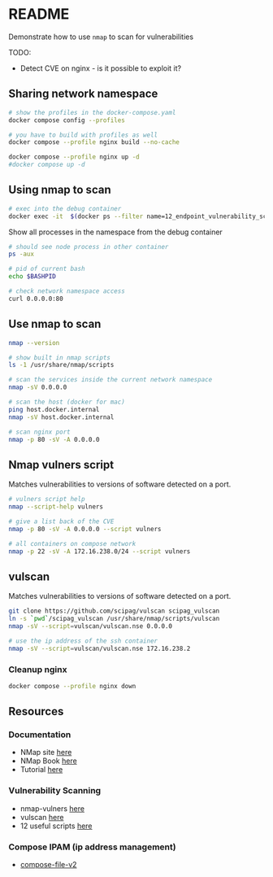 # README

Demonstrate how to use `nmap` to scan for vulnerabilities

TODO:

* Detect CVE on nginx - is it possible to exploit it?

## Sharing network namespace

```sh
# show the profiles in the docker-compose.yaml
docker compose config --profiles

# you have to build with profiles as well
docker compose --profile nginx build --no-cache  

docker compose --profile nginx up -d  
#docker compose up -d                
```

## Using nmap to scan

```sh
# exec into the debug container
docker exec -it  $(docker ps --filter name=12_endpoint_vulnerability_scanning-debug_nginx-1 -q) /bin/bash 
```

Show all processes in the namespace from the debug container

```sh
# should see node process in other container
ps -aux

# pid of current bash
echo $BASHPID 

# check network namespace access
curl 0.0.0.0:80
```

## Use nmap to scan

```sh
nmap --version

# show built in nmap scripts
ls -1 /usr/share/nmap/scripts

# scan the services inside the current network namespace
nmap -sV 0.0.0.0

# scan the host (docker for mac)
ping host.docker.internal
nmap -sV host.docker.internal

# scan nginx port
nmap -p 80 -sV -A 0.0.0.0
```

## Nmap vulners script

Matches vulnerabilities to versions of software detected on a port.

```sh
# vulners script help
nmap --script-help vulners

# give a list back of the CVE 
nmap -p 80 -sV -A 0.0.0.0 --script vulners 

# all containers on compose network
nmap -p 22 -sV -A 172.16.238.0/24 --script vulners 
```

## vulscan

Matches vulnerabilities to versions of software detected on a port.

```sh
git clone https://github.com/scipag/vulscan scipag_vulscan
ln -s `pwd`/scipag_vulscan /usr/share/nmap/scripts/vulscan    
nmap -sV --script=vulscan/vulscan.nse 0.0.0.0 

# use the ip address of the ssh container
nmap -sV --script=vulscan/vulscan.nse 172.16.238.2
```

### Cleanup nginx

```sh
docker compose --profile nginx down    
```

## Resources

### Documentation

* NMap site [here](https://nmap.org/)  
* NMap Book [here](https://nmap.org/book/toc.html)  
* Tutorial [here](https://hackertarget.com/nmap-tutorial/)

### Vulnerability Scanning

* nmap-vulners [here](https://github.com/vulnersCom/nmap-vulners)
* vulscan [here](https://github.com/scipag/vulscan)  
* 12 useful scripts [here](https://research.securitum.com/nmap-and-12-useful-nse-scripts/)  

### Compose IPAM (ip address management)

* [compose-file-v2](https://docs.docker.com/compose/compose-file/compose-file-v2/)
